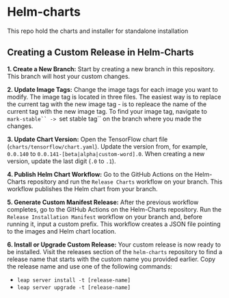 # Helm-charts
This repo hold the charts and installer for standalone installation



## Creating a Custom Release in Helm-Charts

**1. Create a New Branch:**
   Start by creating a new branch in this repository. This branch will host your custom changes.

**2. Update Image Tags:**
   Change the image tags for each image you want to modify. The image tag is located in three files. The easiest way is to replace the current tag with the new image tag - is to repleace the name of the current tag with the new image tag. To find your image tag, navigate to `mark-stable`` -> `set stable tag`` on the branch where you made the changes.

**3. Update Chart Version:**
   Open the TensorFlow chart file (`charts/tensorflow/chart.yaml`). Update the version from, for example, `0.0.140` to `0.0.141-[beta|alpha|custom-word].0`. When creating a new version, update the last digit (`.0` to `.1`).

**4. Publish Helm Chart Workflow:**
   Go to the GitHub Actions on the Helm-Charts repository and run the `Release Charts` workflow on your branch. This workflow publishes the Helm chart from your branch.

**5. Generate Custom Manifest Release:**
   After the previous workflow completes, go to the GitHub Actions on the Helm-Charts repository. Run the `Release Installation Manifest` workflow on your branch and, before running it, input a custom prefix. This workflow creates a JSON file pointing to the images and Helm chart location.

**6. Install or Upgrade Custom Release:**
   Your custom release is now ready to be installed. Visit the releases section of the `helm-charts` repository to find a release name that starts with the custom name you provided earlier. Copy the release name and use one of the following commands:
   - `leap server install -t [release-name]`
   - `leap server upgrade -t [release-name]`